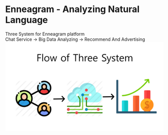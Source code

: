 Enneagram - Analyzing Natural Language
============================
Three System for Enneagram platform<br>
Chat Service    ->    Big Data Analyzing   ->    Recommend And Advertising<br>
<img src="map/flow.png">